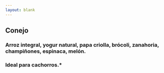```yaml
---
layout: blank
---
```

<turbo-frame id="the_pit" loading="lazy" >
  <div style="background-image: url('../../assets/img/circles/escarapela_conejo.jpg')"
  class="bg-cover rounded-full animate-fade-in-down" 
  >
    <div class="escarapela md:w-96 md:h-96 border-naranja-300">
    <h2 class="text-4xl">Conejo</h2>
      <h3 class="py-2 mx-8 text-xl font-bold text-center">
        Arroz integral, yogur natural, papa criolla, brócoli, zanahoria, champiñones, espinaca, melón.
      </h3>
      <h3 class="mx-8 text-xl">Ideal para cachorros.*</h3>
    </div>
  </div>
</turbo-frame>
